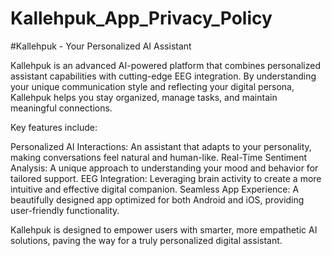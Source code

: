 # Kallehpuk_App_Privacy_Policy
#Kallehpuk - Your Personalized AI Assistant

Kallehpuk is an advanced AI-powered platform that combines personalized assistant capabilities with cutting-edge EEG integration. By understanding your unique communication style and reflecting your digital persona, Kallehpuk helps you stay organized, manage tasks, and maintain meaningful connections.

Key features include:

Personalized AI Interactions: An assistant that adapts to your personality, making conversations feel natural and human-like.
Real-Time Sentiment Analysis: A unique approach to understanding your mood and behavior for tailored support.
EEG Integration: Leveraging brain activity to create a more intuitive and effective digital companion.
Seamless App Experience: A beautifully designed app optimized for both Android and iOS, providing user-friendly functionality.

Kallehpuk is designed to empower users with smarter, more empathetic AI solutions, paving the way for a truly personalized digital assistant.
